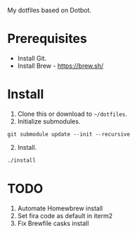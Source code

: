 My dotfiles based on Dotbot.

# Prerequisites
- Install Git.
- Install Brew - https://brew.sh/

# Install

1. Clone this or download to `~/dotfiles`.
2. Initialize submodules.

```
git submodule update --init --recursive
```

2. Install.
```sh
./install
```

# TODO
1. Automate Homewbrew install
2. Set fira code as default in iterm2
3. Fix Brewfile casks install